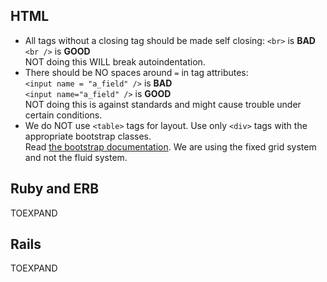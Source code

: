 ## HTML
- All tags without a closing tag should be made self closing:
    `<br>` is **BAD**  
    `<br />` is **GOOD**  
    NOT doing this WILL break autoindentation.   
- There should be NO spaces around `=` in tag attributes:  
    `<input name = "a_field" />` is **BAD**  
    `<input name="a_field" />` is **GOOD**  
    NOT doing this is against standards and might cause trouble under certain conditions.
- We do NOT use `<table>` tags for layout. Use only `<div>` tags with the appropriate bootstrap classes.  
    Read [the bootstrap documentation](http://twitter.github.io/bootstrap/scaffolding.html#gridSystem). We are using the fixed grid system and not the fluid system.

## Ruby and ERB
TOEXPAND
## Rails
TOEXPAND